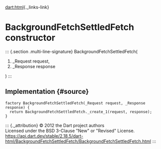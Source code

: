 [dart:html](../../dart-html/dart-html-library){._links-link}

BackgroundFetchSettledFetch constructor
=======================================

::: {.section .multi-line-signature}
BackgroundFetchSettledFetch(

1.  \_Request request,
2.  \_Response response

)
:::

Implementation {#source}
--------------

``` {.language-dart data-language="dart"}
factory BackgroundFetchSettledFetch(_Request request, _Response response) {
  return BackgroundFetchSettledFetch._create_1(request, response);
}
```

::: {._attribution}
© 2012 the Dart project authors\
Licensed under the BSD 3-Clause \"New\" or \"Revised\" License.\
<https://api.dart.dev/stable/2.18.5/dart-html/BackgroundFetchSettledFetch/BackgroundFetchSettledFetch.html>
:::
